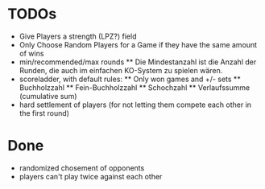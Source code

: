 # TODOs

* Give Players a strength (LPZ?) field
* Only Choose Random Players for a Game if they have the same amount of wins
* min/recommended/max rounds
** Die Mindestanzahl ist die Anzahl der Runden, die auch im einfachen KO-System zu spielen wären.
* scoreladder, with default rules:
** Only won games and +/- sets
** Buchholzzahl
** Fein-Buchholzzahl
** Schochzahl
** Verlaufssumme (cumulative sum)
* hard settlement of players (for not letting them compete each other in the first round)

# Done

* randomized chosement of opponents
* players can't play twice against each other
